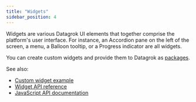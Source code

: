 ```yaml
---
title: "Widgets"
sidebar_position: 4
---
```


Widgets are various Datagrok UI elements that together comprise the platform's user interface. For instance, an
Accordion pane on the left of the screen, a menu, a Balloon tooltip, or a Progress indicator are all widgets.

You can create custom widgets and provide them to Datagrok as [packages](../develop/develop.md#packages).

See also:

* [Custom widget example](https://github.com/datagrok-ai/public/tree/master/packages/Widgets)
* [Widget API reference](https://datagrok.ai/js-api/dg/classes/Widget)
* [JavaScript API documentation](https://datagrok.ai/js-api/)
